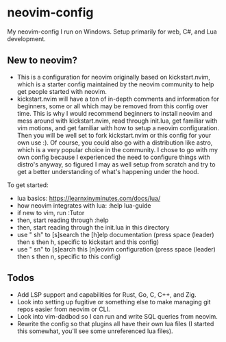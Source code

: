 # neovim-config
My neovim-config I run on Windows. Setup primarily for web, C#, and Lua development.

## New to neovim?
- This is a configuration for neovim originally based on kickstart.nvim, which is a starter config maintained by the neovim community to help get people started with neovim.
- kickstart.nvim will have a ton of in-depth comments and information for beginners, some or all which may be removed from this config over time. This is why I would recommend beginners to install neovim and mess around with kickstart.nvim, read through init.lua, get familiar with vim motions, and get familiar with how to setup a neovim configuration. Then you will be well set to fork kickstart.nvim or this config for your own use :). Of course, you could also go with a distribution like astro, which is a very popular choice in the community. I chose to go with my own config because I experienced the need to configure things with distro's anyway, so figured I may as well setup from scratch and try to get a better understanding of what's happening under the hood.

To get started:
  - lua basics: https://learnxinyminutes.com/docs/lua/
  - how neovim integrates with lua: :help lua-guide
  - if new to vim, run :Tutor
  - then, start reading through :help
  - then, start reading through the init.lua in this directory
  - use " sh" to [s]search the [h]elp documentation (press space (leader) then s then h, specific to kickstart and this config)
  - use " sn" to [s]earch this [n]eovim configuration (press space (leader) then s then n, specific to this config)

## Todos
* Add LSP support and capabilities for Rust, Go, C, C++, and Zig.
* Look into setting up fugitive or something else to make managing git repos easier from neovim or CLI.
* Look into vim-dadbod so I can run and write SQL queries from neovim.
* Rewrite the config so that plugins all have their own lua files (I started this somewhat, you'll see some unreferenced lua files).
